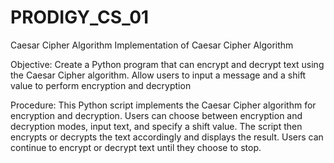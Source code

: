 # PRODIGY_CS_01
Caesar Cipher Algorithm
Implementation of Caesar Cipher Algorithm

Objective: Create a Python program that can encrypt and decrypt text using the Caesar Cipher algorithm. Allow users to input a message and a shift value to perform encryption and decryption

Procedure: This Python script implements the Caesar Cipher algorithm for encryption and decryption. Users can choose between encryption and decryption modes, input text, and specify a shift value. The script then encrypts or decrypts the text accordingly and displays the result. Users can continue to encrypt or decrypt text until they choose to stop.
